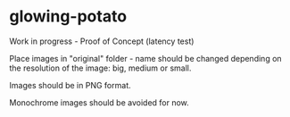 # glowing-potato
Work in progress - Proof of Concept (latency test)

Place images in "original" folder - name should be changed depending on the resolution of the image: big, medium or small.

Images should be in PNG format.

Monochrome images should be avoided for now.
